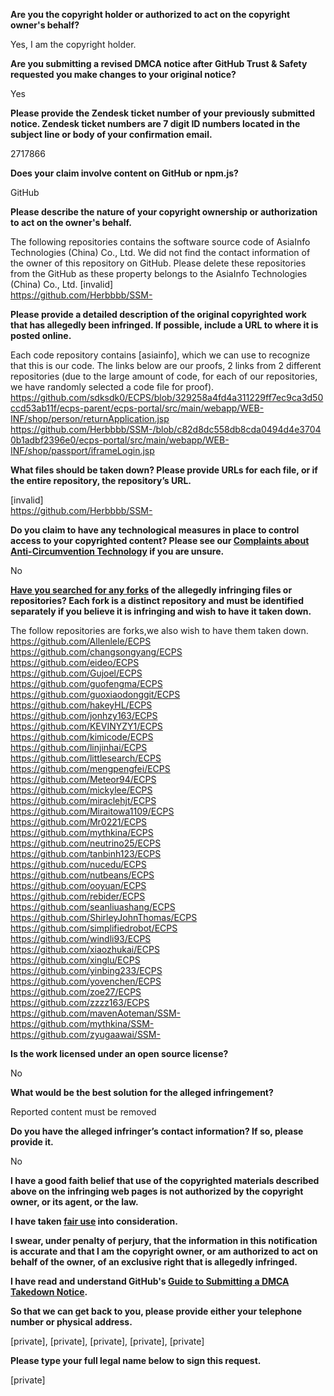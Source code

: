 **Are you the copyright holder or authorized to act on the copyright owner's behalf?**

Yes, I am the copyright holder.

**Are you submitting a revised DMCA notice after GitHub Trust & Safety requested you make changes to your original notice?**

Yes

**Please provide the Zendesk ticket number of your previously submitted notice. Zendesk ticket numbers are 7 digit ID numbers located in the subject line or body of your confirmation email.**

2717866

**Does your claim involve content on GitHub or npm.js?**

GitHub

**Please describe the nature of your copyright ownership or authorization to act on the owner's behalf.**

The following repositories contains the software source code of AsiaInfo Technologies (China) Co., Ltd. We did not find the contact information of the owner of this repository on GitHub. Please delete these repositories from the GitHub as these property belongs to the AsiaInfo Technologies (China) Co., Ltd.
[invalid]  
https://github.com/Herbbbb/SSM-  

**Please provide a detailed description of the original copyrighted work that has allegedly been infringed. If possible, include a URL to where it is posted online.**

Each code repository contains [asiainfo], which we can use to recognize that this is our code. The links below are our proofs, 2 links from 2 different repositories (due to the large amount of code, for each of our repositories, we have randomly selected a code file for proof).
https://github.com/sdksdk0/ECPS/blob/329258a4fd4a311229ff7ec9ca3d50ccd53ab11f/ecps-parent/ecps-portal/src/main/webapp/WEB-INF/shop/person/returnApplication.jsp
https://github.com/Herbbbb/SSM-/blob/c82d8dc558db8cda0494d4e37040b1adbf2396e0/ecps-portal/src/main/webapp/WEB-INF/shop/passport/iframeLogin.jsp

**What files should be taken down? Please provide URLs for each file, or if the entire repository, the repository’s URL.**

[invalid]  
https://github.com/Herbbbb/SSM-

**Do you claim to have any technological measures in place to control access to your copyrighted content? Please see our <a href="https://docs.github.com/articles/guide-to-submitting-a-dmca-takedown-notice#complaints-about-anti-circumvention-technology">Complaints about Anti-Circumvention Technology</a> if you are unsure.**

No

**<a href="https://docs.github.com/articles/dmca-takedown-policy#b-what-about-forks-or-whats-a-fork">Have you searched for any forks</a> of the allegedly infringing files or repositories? Each fork is a distinct repository and must be identified separately if you believe it is infringing and wish to have it taken down.**

The follow repositories are forks,we also wish to have them taken down.  
https://github.com/Allenlele/ECPS  
https://github.com/changsongyang/ECPS  
https://github.com/eideo/ECPS  
https://github.com/Gujoel/ECPS  
https://github.com/guofengma/ECPS  
https://github.com/guoxiaodonggit/ECPS  
https://github.com/hakeyHL/ECPS  
https://github.com/jonhzy163/ECPS  
https://github.com/KEVINYZY1/ECPS  
https://github.com/kimicode/ECPS  
https://github.com/linjinhai/ECPS  
https://github.com/littlesearch/ECPS  
https://github.com/mengpengfei/ECPS  
https://github.com/Meteor94/ECPS  
https://github.com/mickylee/ECPS  
https://github.com/miraclehjt/ECPS  
https://github.com/Miraitowa1109/ECPS  
https://github.com/Mr0221/ECPS  
https://github.com/mythkina/ECPS  
https://github.com/neutrino25/ECPS  
https://github.com/tanbinh123/ECPS  
https://github.com/nucedu/ECPS  
https://github.com/nutbeans/ECPS  
https://github.com/ooyuan/ECPS  
https://github.com/rebider/ECPS  
https://github.com/seanliuashang/ECPS  
https://github.com/ShirleyJohnThomas/ECPS  
https://github.com/simplifiedrobot/ECPS  
https://github.com/windli93/ECPS  
https://github.com/xiaozhukai/ECPS  
https://github.com/xinglu/ECPS  
https://github.com/yinbing233/ECPS  
https://github.com/yovenchen/ECPS  
https://github.com/zoe27/ECPS  
https://github.com/zzzz163/ECPS  
https://github.com/mavenAoteman/SSM-  
https://github.com/mythkina/SSM-  
https://github.com/zyugaawai/SSM-  

**Is the work licensed under an open source license?**

No

**What would be the best solution for the alleged infringement?**

Reported content must be removed

**Do you have the alleged infringer’s contact information? If so, please provide it.**

No

**I have a good faith belief that use of the copyrighted materials described above on the infringing web pages is not authorized by the copyright owner, or its agent, or the law.**

**I have taken <a href="https://www.lumendatabase.org/topics/22">fair use</a> into consideration.**

**I swear, under penalty of perjury, that the information in this notification is accurate and that I am the copyright owner, or am authorized to act on behalf of the owner, of an exclusive right that is allegedly infringed.**

**I have read and understand GitHub's <a href="https://docs.github.com/articles/guide-to-submitting-a-dmca-takedown-notice/">Guide to Submitting a DMCA Takedown Notice</a>.**

**So that we can get back to you, please provide either your telephone number or physical address.**

[private], [private], [private], [private], [private]

**Please type your full legal name below to sign this request.**

[private]
